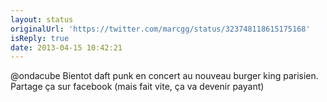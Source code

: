```yaml
---
layout: status
originalUrl: 'https://twitter.com/marcgg/status/323748118615175168'
isReply: true
date: 2013-04-15 10:42:21
---
```


@ondacube Bientot daft punk en concert au nouveau burger king parisien. Partage ça sur facebook (mais fait vite, ça va devenir payant)
